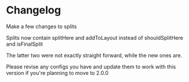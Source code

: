 # Changelog

Make a few changes to splits

Splits now contain splitHere and addToLayout instead of shouldSplitHere and isFinalSplit

The latter two were not exactly straight forward, while the new ones are.

Please revise any configs you have and update them to work with this version if you're planning to move to 2.0.0